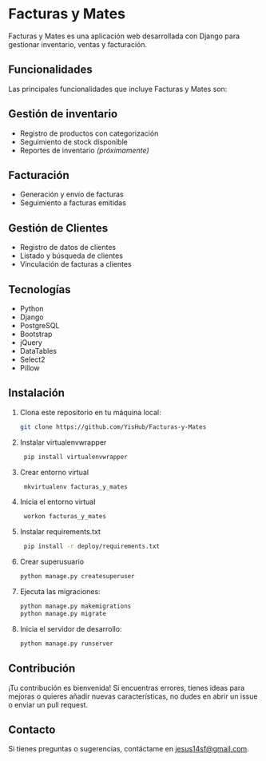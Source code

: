 # Facturas y Mates
Facturas y Mates es una aplicación web desarrollada con Django para gestionar inventario, ventas y facturación.

## Funcionalidades
Las principales funcionalidades que incluye Facturas y Mates son:

## Gestión de inventario
- Registro de productos con categorización
- Seguimiento de stock disponible
- Reportes de inventario <em>(próximamente)</em>

## Facturación
- Generación y envío de facturas
- Seguimiento a facturas emitidas

## Gestión de Clientes
- Registro de datos de clientes
- Listado y búsqueda de clientes
- Vinculación de facturas a clientes

## Tecnologías
- Python
- Django
- PostgreSQL
- Bootstrap
- jQuery
- DataTables
- Select2
- Pillow

## Instalación

1. Clona este repositorio en tu máquina local:

    ```bash
    git clone https://github.com/YisHub/Facturas-y-Mates
    ```

2. Instalar virtualenvwrapper

   ```bash
    pip install virtualenvwrapper
    ```

3. Crear entorno virtual

   ```bash
    mkvirtualenv facturas_y_mates
    ```
4. Inicia el entorno virtual

   ```bash
    workon facturas_y_mates
    ```

5. Instalar requirements.txt
   ```bash
    pip install -r deploy/requirements.txt 
    ```
6. Crear superusuario

    ```bash
    python manage.py createsuperuser
    ```
   
7. Ejecuta las migraciones:

    ```bash
    python manage.py makemigrations
    python manage.py migrate
    ```

8. Inicia el servidor de desarrollo:

    ```bash
    python manage.py runserver
    ```
## Contribución

¡Tu contribución es bienvenida! Si encuentras errores, tienes ideas para mejoras o quieres añadir nuevas características, no dudes en abrir un issue o enviar un pull request.

## Contacto

Si tienes preguntas o sugerencias, contáctame en jesus14sf@gmail.com.
